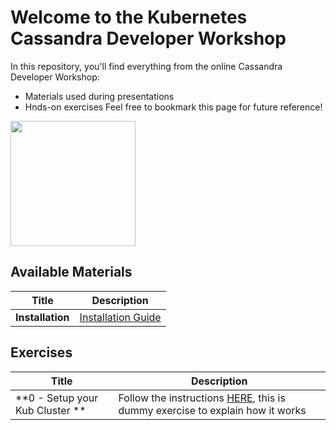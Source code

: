 Welcome to the Kubernetes Cassandra Developer Workshop
======================================================

In this repository, you'll find everything from the online Cassandra Developer Workshop:
- Materials used during presentations
- Hnds-on exercises
Feel free to bookmark this page for future reference!

<img src="https://s3.amazonaws.com/datastaxtraining/CaaS/CQLSplash.png" height="200" />


## Available Materials

| Title  | Description
|---|---|
| **Installation** | [Installation Guide](INSTALL.MD) |

## Exercises


| Title  | Description
|---|---|
| **0 - Setup your Kub Cluster ** | Follow the instructions [HERE](https://github.com/DataStax-Academy/cassandra-workshop-online/blob/master/exercises/0_-_Bootstraping.md), this is dummy exercise to explain how it works  |
